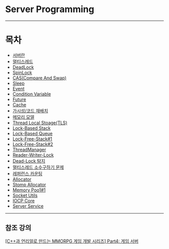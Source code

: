 # Server Programming
* * *
# 목차
 * [서버란](https://github.com/sunkiyu/Server-Programming/blob/31140d09042a4828490caa2444b0ac02acf72581/%EC%84%9C%EB%B2%84%EB%9E%80%20%EB%AC%B4%EC%97%87%EC%9D%B8%EA%B0%80%3F/README.md)
  * [멀티스레드](https://github.com/sunkiyu/Server-Programming/blob/560314354b3ed3e3724ecb1b0e97159afe3c0153/%EB%A9%80%ED%8B%B0%EC%8A%A4%EB%A0%88%EB%93%9C/README.md)
  * [DeadLock](https://github.com/sunkiyu/Server-Programming/blob/main/DeadLock/README.md)
  * [SpinLock](https://github.com/sunkiyu/Server-Programming/blob/main/SpinLock/README.md)
  * [CAS(Compare And Swap)](https://github.com/sunkiyu/Server-Programming/tree/main/CAS/README.md)
  * [Sleep](https://github.com/sunkiyu/Server-Programming/blob/main/Sleep/README.md)
  * [Event](https://github.com/sunkiyu/Server-Programming/blob/main/Event/README.md)
  * [Condition Variable](https://github.com/sunkiyu/Server-Programming/blob/main/Condition%20Variable/README.md)
  * [Future](https://github.com/sunkiyu/Server-Programming/blob/main/Future/README.md)
  * [Cache](https://github.com/sunkiyu/Server-Programming/blob/main/Cache/README.md)
  * [가시성/코드 재배치](https://github.com/sunkiyu/Server-Programming/blob/main/%EA%B0%80%EC%8B%9C%EC%84%B1-%EC%BD%94%EB%93%9C%20%EC%9E%AC%EB%B0%B0%EC%B9%98/README.md)
  * [메모리 모델](https://github.com/sunkiyu/Server-Programming/blob/main/Memory%20Model/README.md)
  * [Thread Local Stoage(TLS)](https://github.com/sunkiyu/Server-Programming/blob/main/TLS/README.md)
  * [Lock-Based Stack](https://github.com/sunkiyu/Server-Programming/blob/main/LockBased%20Stack%20Queue/README.md)
  * [Lock-Based Queue](https://github.com/sunkiyu/Server-Programming/blob/main/LockBased%20Stack%20Queue/README.md)
  * [Lock-Free-Stack#1](https://github.com/sunkiyu/Server-Programming/blob/main/Lock-Free-Stack%231/README.md)
  * [Lock-Free-Stack#2](https://github.com/sunkiyu/Server-Programming/blob/main/Lock-Free-Stack%232/README.md)
  * [ThreadManager](https://github.com/sunkiyu/Server-Programming/blob/main/ThreadManager/README.md)
  * [Reader-Writer-Lock](https://github.com/sunkiyu/Server-Programming/blob/main/Reader-Writer-Lock/README.md)
  * [Dead-Lock 탐지](https://github.com/sunkiyu/Server-Programming/blob/main/DeadLock%20Detection/README.md)
  * [멀티스레드 소수구하기 문제](https://github.com/sunkiyu/Server-Programming/blob/main/%EB%A9%80%ED%8B%B0%EC%8A%A4%EB%A0%88%EB%93%9C%20%EC%86%8C%EC%88%98%20%EA%B5%AC%ED%95%98%EA%B8%B0/README.md)
  * [레퍼런스 카운팅](https://github.com/sunkiyu/Server-Programming/blob/main/ReferenceCounting/README.md)
  * [Allocator](https://github.com/sunkiyu/Server-Programming/blob/main/Allocator/README.md)
  * [Stomp Allocator](https://github.com/sunkiyu/Server-Programming/blob/main/Stomp-Allocator/README.md)
  * [Memory Poo1#1](https://github.com/sunkiyu/Server-Programming/blob/main/Memory%20Pool%231/README.md)
  * [Socket Utils](https://github.com/sunkiyu/Server-Programming/blob/main/SocketUtils/README.md)
  * [IOCP Core](https://github.com/sunkiyu/Server-Programming/tree/main/IOCP%20Core)
  * [Server Service](https://github.com/sunkiyu/Server-Programming/blob/main/Server%20Service/README.md)
* * *
## 참조 강의   
[[C++과 언리얼로 만드는 MMORPG 게임 개발 시리즈] Part4: 게임 서버](https://www.inflearn.com/course/%EC%96%B8%EB%A6%AC%EC%96%BC-3d-mmorpg-4/)

